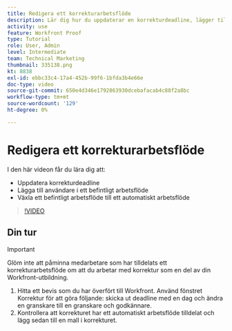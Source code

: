 ```yaml
---
title: Redigera ett korrekturarbetsflöde
description: Lär dig hur du uppdaterar en korrekturdeadline, lägger till användare i ett befintligt arbetsflöde och byter ett befintligt arbetsflöde till ett automatiserat arbetsflöde i [!DNL  Workfront].
activity: use
feature: Workfront Proof
type: Tutorial
role: User, Admin
level: Intermediate
team: Technical Marketing
thumbnail: 335138.png
kt: 8838
exl-id: ebbc33c4-17a4-452b-99f6-1bfda3b4e66e
doc-type: video
source-git-commit: 650e4d346e1792863930dcebafacab4c88f2a8bc
workflow-type: tm+mt
source-wordcount: '129'
ht-degree: 0%

---
```


# Redigera ett korrekturarbetsflöde

I den här videon får du lära dig att:

* Uppdatera korrekturdeadline
* Lägga till användare i ett befintligt arbetsflöde
* Växla ett befintligt arbetsflöde till ett automatiskt arbetsflöde

>[!VIDEO](https://video.tv.adobe.com/v/335138/?quality=12&learn=on)

## Din tur

>[!IMPORTANT]
>
>Glöm inte att påminna medarbetare som har tilldelats ett korrekturarbetsflöde om att du arbetar med korrektur som en del av din Workfront-utbildning.

1. Hitta ett bevis som du har överfört till Workfront. Använd fönstret Korrektur för att göra följande: skicka ut deadline med en dag och ändra en granskare till en granskare och godkännare.
1. Kontrollera att korrekturet har ett automatiskt arbetsflöde tilldelat och lägg sedan till en mall i korrekturet.



<!--
## Learn more
* Add stages and users to an automated workflow on a proof
* Convert a basic workflow to an automated workflow on a proof
* Create or edit an automated workflow for an existing proof
* Edit proof stages and reviewers
-->
